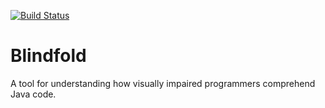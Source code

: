 [![Build Status](https://travis-ci.org/miyagilabs/Blindfold.svg?branch=master)](https://travis-ci.org/miyagilabs/Blindfold)

# Blindfold
A tool for understanding how visually impaired programmers comprehend Java code.
